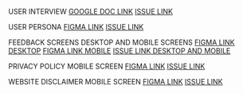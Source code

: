 USER INTERVIEW
[GOOGLE DOC LINK](https://docs.google.com/document/d/11AiqoNxj99rJQpIBEkpKBCoERl51ybhe7t4fPJlLiPE/edit)
[ISSUE LINK](https://github.com/zuri-training/auth_wiki_team2/issues/147)


USER PERSONA
[FIGMA LINK](https://www.figma.com/file/PBLn7dVreQQs2ctlcCHTIT/EMPATHY-MAP-FOR-AUTH-WIKI?node-id=54%3A445)
[ISSUE LINK](https://github.com/zuri-training/auth_wiki_team2/issues/148)


FEEDBACK SCREENS DESKTOP AND MOBILE SCREENS
[FIGMA LINK DESKTOP](https://www.figma.com/file/65DYARghnyY7hrfeSyUFt2/Zuri-Team-2-team-library-(Copy)?node-id=2089%3A3857)
[FIGMA LINK MOBILE](https://www.figma.com/file/65DYARghnyY7hrfeSyUFt2/Zuri-Team-2-team-library-(Copy)?node-id=2089%3A3747)
[ISSUE LINK DESKTOP AND MOBILE](https://github.com/zuri-training/auth_wiki_team2/issues/165)


PRIVACY POLICY MOBILE SCREEN
[FIGMA LINK](https://www.figma.com/file/65DYARghnyY7hrfeSyUFt2/Zuri-Team-2-team-library-(Copy)?node-id=2581%3A10630)
[ISSUE LINK](https://github.com/zuri-training/auth_wiki_team2/issues/181)


WEBSITE DISCLAIMER MOBILE SCREEN
[FIGMA LINK](https://www.figma.com/file/65DYARghnyY7hrfeSyUFt2/Zuri-Team-2-team-library-(Copy)?node-id=2581%3A10551)
[ISSUE LINK](https://github.com/zuri-training/auth_wiki_team2/issues/182)
